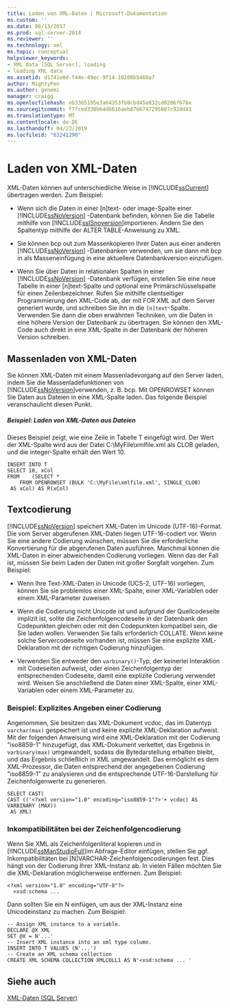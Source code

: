 ```yaml
---
title: Laden von XML-Daten | Microsoft-Dokumentation
ms.custom: ''
ms.date: 06/13/2017
ms.prod: sql-server-2014
ms.reviewer: ''
ms.technology: xml
ms.topic: conceptual
helpviewer_keywords:
- XML data [SQL Server], loading
- loading XML data
ms.assetid: d1741e8d-f44e-49ec-9f14-10208b5468a7
author: MightyPen
ms.author: genemi
manager: craigg
ms.openlocfilehash: eb3365195e3a64353fb0cbd45e832cd0206f678e
ms.sourcegitcommit: f7fced330b64d6616aeb8766747295807c92dd41
ms.translationtype: MT
ms.contentlocale: de-DE
ms.lasthandoff: 04/23/2019
ms.locfileid: "63241290"
---
```

# <a name="load-xml-data"></a>Laden von XML-Daten
  XML-Daten können auf unterschiedliche Weise in [!INCLUDE[ssCurrent](../../includes/sscurrent-md.md)] übertragen werden. Zum Beispiel:  
  
-   Wenn sich die Daten in einer [n]text- oder image-Spalte einer [!INCLUDE[ssNoVersion](../../includes/ssnoversion-md.md)] -Datenbank befinden, können Sie die Tabelle mithilfe von [!INCLUDE[ssISnoversion](../../includes/ssisnoversion-md.md)]importieren. Ändern Sie den Spaltentyp mithilfe der ALTER TABLE-Anweisung zu XML.  
  
-   Sie können bcp out zum Massenkopieren Ihrer Daten aus einer anderen [!INCLUDE[ssNoVersion](../../includes/ssnoversion-md.md)] -Datenbanken verwenden, um sie dann mit bcp in als Masseneinfügung in eine aktuellere Datenbankversion einzufügen.  
  
-   Wenn Sie über Daten in relationalen Spalten in einer [!INCLUDE[ssNoVersion](../../includes/ssnoversion-md.md)] -Datenbank verfügen, erstellen Sie eine neue Tabelle in einer [n]text-Spalte und optional eine Primärschlüsselspalte für einen Zeilenbezeichner. Rufen Sie mithilfe clientseitiger Programmierung den XML-Code ab, der mit FOR XML auf dem Server generiert wurde, und schreiben Sie ihn in die `[n]text`-Spalte. Verwenden Sie dann die oben erwähnten Techniken, um die Daten in eine höhere Version der Datenbank zu übertragen. Sie können den XML-Code auch direkt in eine XML-Spalte in der Datenbank der höheren Version schreiben.  
  
## <a name="bulk-loading-xml-data"></a>Massenladen von XML-Daten  
 Sie können XML-Daten mit einem Massenladevorgang auf den Server laden, indem Sie die Massenladefunktionen von [!INCLUDE[ssNoVersion](../../includes/ssnoversion-md.md)]verwenden, z. B. bcp. Mit OPENROWSET können Sie Daten aus Dateien in eine XML-Spalte laden. Das folgende Beispiel veranschaulicht diesen Punkt.  
  
##### <a name="example-loading-xml-from-files"></a>Beispiel: Laden von XML-Daten aus Dateien  
 Dieses Beispiel zeigt, wie eine Zeile in Tabelle T eingefügt wird. Der Wert der XML-Spalte wird aus der Datei C:\MyFile\xmlfile.xml als CLOB geladen, und die integer-Spalte erhält den Wert 10.  
  
```  
INSERT INTO T  
SELECT 10, xCol  
FROM    (SELECT *      
    FROM OPENROWSET (BULK 'C:\MyFile\xmlfile.xml', SINGLE_CLOB)   
 AS xCol) AS R(xCol)  
```  
  
## <a name="text-encoding"></a>Textcodierung  
 [!INCLUDE[ssNoVersion](../../includes/ssnoversion-md.md)] speichert XML-Daten im Unicode (UTF-16)-Format. Die vom Server abgerufenen XML-Daten liegen UTF-16-codiert vor. Wenn Sie eine andere Codierung wünschen, müssen Sie die erforderliche Konvertierung für die abgerufenen Daten ausführen. Manchmal können die XML-Daten in einer abweichenden Codierung vorliegen. Wenn das der Fall ist, müssen Sie beim Laden der Daten mit großer Sorgfalt vorgehen. Zum Beispiel:  
  
-   Wenn Ihre Text-XML-Daten in Unicode (UCS-2, UTF-16) vorliegen, können Sie sie problemlos einer XML-Spalte, einer XML-Variablen oder einem XML-Parameter zuweisen.  
  
-   Wenn die Codierung nicht Unicode ist und aufgrund der Quellcodeseite implizit ist, sollte die Zeichenfolgencodeseite in der Datenbank den Codepunkten gleichen oder mit den Codepunkten kompatibel sein, die Sie laden wollen. Verwenden Sie falls erforderlich COLLATE. Wenn keine solche Servercodeseite vorhanden ist, müssen Sie eine explizite XML-Deklaration mit der richtigen Codierung hinzufügen.  
  
-   Verwenden Sie entweder den `varbinary()`-Typ, der keinerlei Interaktion mit Codeseiten aufweist, oder einen Zeichenfolgentyp der entsprechenden Codeseite, damit eine explizite Codierung verwendet wird. Weisen Sie anschließend die Daten einer XML-Spalte, einer XML-Variablen oder einem XML-Parameter zu.  
  
### <a name="example-explicitly-specifying-an-encoding"></a>Beispiel: Explizites Angeben einer Codierung  
 Angenommen, Sie besitzen das XML-Dokument vcdoc, das im Datentyp `varchar(max)` gespeichert ist und keine explizite XML-Deklaration aufweist. Mit der folgenden Anweisung wird eine XML-Deklaration mit der Codierung "iso8859-1" hinzugefügt, das XML-Dokument verkettet, das Ergebnis in `varbinary(max)` umgewandelt, sodass die Bytedarstellung erhalten bleibt, und das Ergebnis schließlich in XML umgewandelt. Das ermöglicht es dem XML-Prozessor, die Daten entsprechend der angegebenen Codierung "iso8859-1" zu analysieren und die entsprechende UTF-16-Darstellung für Zeichenfolgenwerte zu generieren.  
  
```  
SELECT CAST(   
CAST (('<?xml version="1.0" encoding="iso8859-1"?>'+ vcdoc) AS VARBINARY (MAX))   
 AS XML)  
```  
  
### <a name="string-encoding-incompatibilities"></a>Inkompatibilitäten bei der Zeichenfolgencodierung  
 Wenn Sie XML als Zeichenfolgenliteral kopieren und in [!INCLUDE[ssManStudioFull](../../includes/ssmanstudiofull-md.md)]im Abfrage-Editor einfügen, stellen Sie ggf. Inkompatibilitäten bei [N]VARCHAR-Zeichenfolgencodierungen fest. Dies hängt von der Codierung Ihrer XML-Instanz ab. In vielen Fällen möchten Sie die XML-Deklaration möglicherweise entfernen. Zum Beispiel:  
  
```  
<?xml version="1.0" encoding="UTF-8"?>  
  <xsd:schema ...  
```  
  
 Dann sollten Sie ein N einfügen, um aus der XML-Instanz eine Unicodeinstanz zu machen. Zum Beispiel:  
  
```  
-- Assign XML instance to a variable.  
DECLARE @X XML  
SET @X = N'...'  
-- Insert XML instance into an xml type column.  
INSERT INTO T VALUES (N'...')  
-- Create an XML schema collection  
CREATE XML SCHEMA COLLECTION XMLCOLL1 AS N'<xsd:schema ... '  
```  
  
## <a name="see-also"></a>Siehe auch  
 [XML-Daten &#40;SQL Server&#41;](xml-data-sql-server.md)  
  
  
